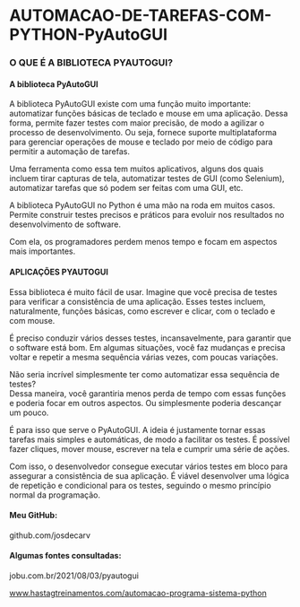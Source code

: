 # AUTOMACAO-DE-TAREFAS-COM-PYTHON-PyAutoGUI
### O QUE É A BIBLIOTECA PYAUTOGUI?
#### A biblioteca PyAutoGUI

A biblioteca PyAutoGUI existe com uma função muito importante: automatizar funções básicas de teclado e mouse em uma aplicação. Dessa forma, permite fazer testes com maior precisão, de modo a agilizar o processo de desenvolvimento. Ou seja, fornece suporte multiplataforma para gerenciar operações de mouse e teclado por meio de código para permitir a automação de tarefas.

Uma ferramenta como essa tem muitos aplicativos, alguns dos quais incluem tirar capturas de tela, automatizar testes de GUI (como Selenium), automatizar tarefas que só podem ser feitas com uma GUI, etc.

A biblioteca PyAutoGUI no Python é uma mão na roda em muitos casos. Permite construir testes precisos e práticos para evoluir nos resultados no desenvolvimento de software.            

Com ela, os programadores perdem menos tempo e focam em aspectos mais importantes.

#### APLICAÇÕES PYAUTOGUI

Essa biblioteca é muito fácil de usar. Imagine que você precisa de testes para verificar a consistência de uma aplicação. Esses testes incluem, naturalmente, funções básicas, como escrever e clicar, com o teclado e com mouse.

É preciso conduzir vários desses testes, incansavelmente, para garantir que o software está bom.
Em algumas situações, você faz mudanças e precisa voltar e repetir a mesma sequência várias vezes, com poucas variações.

Não seria incrível simplesmente ter como automatizar essa sequência de testes?                                 
Dessa maneira, você garantiria menos perda de tempo com essas funções e poderia focar em outros aspectos. Ou simplesmente poderia descançar um pouco.

É para isso que serve o PyAutoGUI. A ideia é justamente tornar essas tarefas mais simples e automáticas, de modo a facilitar os testes. É possível fazer cliques, mover mouse, escrever na tela e cumprir uma série de ações.

Com isso, o desenvolvedor consegue executar vários testes em bloco para assegurar a consistência de sua aplicação. É viável desenvolver uma lógica de repetição e condicional para os testes, seguindo o mesmo princípio normal da programação.

#### Meu GitHub:

github.com/josdecarv


#### Algumas fontes consultadas:

jobu.com.br/2021/08/03/pyautogui

www.hastagtreinamentos.com/automacao-programa-sistema-python

